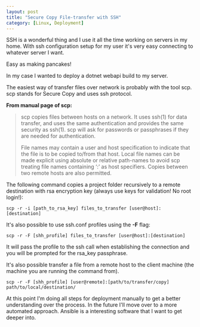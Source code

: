 ```yaml
---
layout: post
title: "Secure Copy File-transfer with SSH"
category: [Linux, Deployment]
---
```


SSH is a wonderful thing and I use it all the time working on servers in my home.
With ssh configuration setup for my user it's very easy connecting to whatever server I want.

Easy as making pancakes!

In my case I wanted to deploy a dotnet webapi build to my server.

The easiest way of transfer files over network is probably with the tool scp.
scp stands for Secure Copy and uses ssh protocol.

**From manual page of scp:**

> scp copies files between hosts on a network. It uses ssh(1) for data transfer, and uses the same authentication and provides the same security as ssh(1). scp will ask for passwords or passphrases if they are needed for authentication.
>
> File names may contain a user and host specification to indicate that the file is to be copied to/from that host. Local file names can be made explicit using absolute or relative path-names to avoid scp
> treating file names containing ‘:’ as host specifiers. Copies between two remote hosts are also permitted.

The following command copies a project folder recursively to a remote destination with rsa encryption key (always use keys for validation! No root login!):

```
scp -r -i [path_to_rsa_key] files_to_transfer [user@host]:[destination]
```

It's also possible to use ssh.conf profiles using the **-F** flag:

```
scp -r -F [shh_profile] files_to_transfer [user@host]:[destination]
```

It will pass the profile to the ssh call when establishing the connection and you will be prompted for the rsa_key passphrase.

It's also possible transfer a file from a remote host to the client machine (the machine you are running the command from).

```
scp -r -F [shh_profile] [user@remote]:[path/to/transfer/copy] path/to/local/destination/
```

At this point I'm doing all steps for deployment manually to get a better understanding over the process.
In the future I'll move over to a more automated approach. Ansible is a interesting software that I want to get deeper into.
